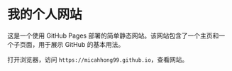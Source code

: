 # 我的个人网站

这是一个使用 GitHub Pages 部署的简单静态网站。该网站包含了一个主页和一个子页面，用于展示 GitHub 的基本用法。

打开浏览器，访问 `https://micahhong99.github.io`，查看网站。

